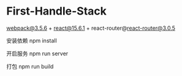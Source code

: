 # First-Handle-Stack
webpack@3.5.6 + react@15.6.1 + react-router@react-router@3.0.5 

安装依赖
npm install 

开启服务
npm run server

打包
npm run build

